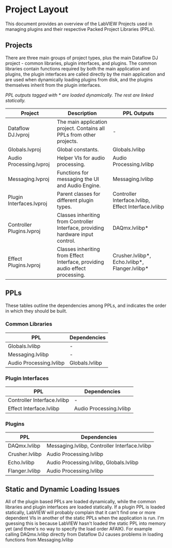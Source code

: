 # Project Layout
This document provides an overview of the LabVIEW Projects used in managing plugins and their respective Packed Project Libraries (PPLs).

## Projects
There are three main groups of project types, plus the main Dataflow DJ project - common libraries, plugin interfaces, and plugins. The common libraries contain functions required by both the main application and plugins, the plugin interfaces are called directly by the main application and are used when dynamically loading plugins from disk, and the plugins themselves inherit from the plugin interfaces.

*PPL outputs tagged with \* are loaded dynamically. The rest are linked statically.*

Project | Description | PPL Outputs
--------|-------------|------------
Dataflow DJ.lvproj | The main application project. Contains all PPLs from other projects. | -
Globals.lvproj | Global constants. | Globals.lvlibp
Audio Processing.lvproj | Helper VIs for audio processing. | Audio Processing.lvlibp
Messaging.lvproj | Functions for messaging the UI and Audio Engine. | Messaging.lvlibp
Plugin Interfaces.lvproj | Parent classes for different plugin types. | Controller Interface.lvlibp, Effect Interface.lvlibp
Controller Plugins.lvproj | Classes inheriting from Controller Interface, providing hardware input control. | DAQmx.lvlibp\*
Effect Plugins.lvproj | Classes inheriting from Effect Interface, providing audio effect processing. | Crusher.lvlibp\*, Echo.lvlibp\*, Flanger.lvlibp\*

## PPLs
These tables outline the dependencies among PPLs, and indicates the order in which they should be built.

### Common Libraries
PPL | Dependencies
----|-------------
Globals.lvlibp | -
Messaging.lvlibp | -
Audio Processing.lvlibp | Globals.lvlibp

### Plugin Interfaces
PPL | Dependencies
----|-------------
Controller Interface.lvlibp | -
Effect Interface.lvlibp | Audio Processing.lvlibp

### Plugins
PPL | Dependencies
----|-------------
DAQmx.lvlibp | Messaging.lvlibp, Controller Interface.lvlibp
Crusher.lvlibp | Audio Processing.lvlibp
Echo.lvlibp | Audio Processing.lvlibp, Globals.lvlibp
Flanger.lvlibp | Audio Processing.lvlibp

## Static and Dynamic Loading Issues
All of the plugin based PPLs are loaded dynamically, while the common libraries and plugin interfaces are loaded statically. If a plugin PPL is loaded statically, LabVIEW will probably complain that it can't find one or more dependent VIs in another of the static PPLs when the application is run. I'm guessing this is because LabVIEW hasn't loaded the static PPL into memory yet (and there's no way to specify the load order AFAIK). For example calling DAQmx.lvlibp directly from Dataflow DJ causes problems in loading functions from Messaging.lvlibp